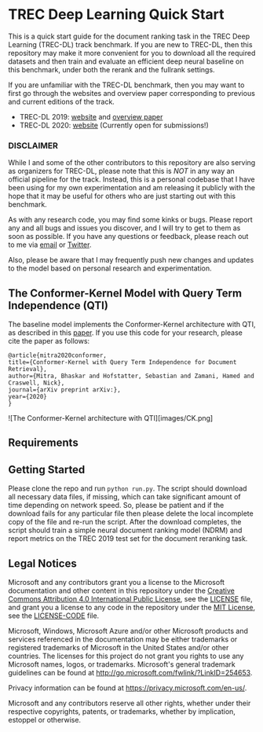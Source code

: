 # TREC Deep Learning Quick Start

This is a quick start guide for the document ranking task in the TREC Deep Learning (TREC-DL) track benchmark.
If you are new to TREC-DL, then this repository may make it more convenient for you to download all the required datasets and then train and evaluate an efficient deep neural baseline on this benchmark, under both the rerank and the fullrank settings.

If you are unfamiliar with the TREC-DL benchmark, then you may want to first go through the websites and overview paper corresponding to previous and current editions of the track.
* TREC-DL 2019: [website](https://microsoft.github.io/TREC-2019-Deep-Learning) and [overview paper](https://arxiv.org/pdf/2003.07820.pdf)
* TREC-DL 2020: [website](https://microsoft.github.io/TREC-2020-Deep-Learning/) (Currently open for submissions!)

### DISCLAIMER
While I and some of the other contributors to this repository are also serving as organizers for TREC-DL, please note that this is *NOT* in any way an official pipeline for the track.
Instead, this is a personal codebase that I have been using for my own experimentation and am releasing it publicly with the hope that it may be useful for others who are just starting out with this benchmark.

As with any research code, you may find some kinks or bugs.
Please report any and all bugs and issues you discover, and I will try to get to them as soon as possible.
If you have any questions or feedback, please reach out to me via [email](mailto:bmitra@microsoft.com) or [Twitter](https://twitter.com/UnderdogGeek).

Also, please be aware that I may frequently push new changes and updates to the model based on personal research and experimentation.


## The Conformer-Kernel Model with Query Term Independence (QTI)

The baseline model implements the Conformer-Kernel architecture with QTI, as described in this [paper]().
If you use this code for your research, please cite the paper as follows:

```
@article{mitra2020conformer,
title={Conformer-Kernel with Query Term Independence for Document Retrieval},
author={Mitra, Bhaskar and Hofstatter, Sebastian and Zamani, Hamed and Craswell, Nick},
journal={arXiv preprint arXiv:},
year={2020}
}
```

![The Conformer-Kernel architecture with QTI][images/CK.png]

## Requirements

## Getting Started

Please clone the repo and run ```python run.py```.
The script should download all necessary data files, if missing, which can take significant amount of time depending on network speed.
So, please be patient and if the download fails for any particular file then please delete the local incomplete copy of the file and re-run the script.
After the download completes, the script should train a simple neural document ranking model (NDRM) and report metrics on the TREC 2019 test set for the document reranking task.


## Legal Notices

Microsoft and any contributors grant you a license to the Microsoft documentation and other content in this repository under the [Creative Commons Attribution 4.0 International Public License](https://creativecommons.org/licenses/by/4.0/legalcode), see the [LICENSE](LICENSE) file, and grant you a license to any code in the repository under the [MIT License](https://opensource.org/licenses/MIT), see the [LICENSE-CODE](LICENSE-CODE) file.

Microsoft, Windows, Microsoft Azure and/or other Microsoft products and services referenced in the documentation
may be either trademarks or registered trademarks of Microsoft in the United States and/or other countries.
The licenses for this project do not grant you rights to use any Microsoft names, logos, or trademarks.
Microsoft's general trademark guidelines can be found at <http://go.microsoft.com/fwlink/?LinkID=254653>.

Privacy information can be found at <https://privacy.microsoft.com/en-us/>.

Microsoft and any contributors reserve all other rights, whether under their respective copyrights, patents,
or trademarks, whether by implication, estoppel or otherwise.
